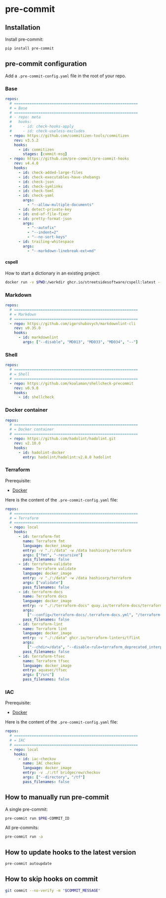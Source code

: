 # pre-commit

## Installation

Install pre-commit:

```bash
pip install pre-commit
```

## pre-commit configuration

Add a `.pre-commit-config.yaml` file in the root of your repo.

### Base

```yaml
repos:
  # ========================================================
  # = Base
  # ========================================================
  # - repo: meta
  #   hooks:
  #     - id: check-hooks-apply
  #     - id: check-useless-excludes
  - repo: https://github.com/commitizen-tools/commitizen
    rev: v3.5.2
    hooks:
      - id: commitizen
        stages: [commit-msg]
  - repo: https://github.com/pre-commit/pre-commit-hooks
    rev: v4.4.0
    hooks:
      - id: check-added-large-files
      - id: check-executables-have-shebangs
      - id: check-json
      - id: check-symlinks
      - id: check-toml
      - id: check-yaml
        args:
          - "--allow-multiple-documents"
      - id: detect-private-key
      - id: end-of-file-fixer
      - id: pretty-format-json
        args:
          - "--autofix"
          - "--indent=2"
          - "--no-sort-keys"
      - id: trailing-whitespace
        args:
          - "--markdown-linebreak-ext=md"
```

#### cspell

How to start a dictionary in an existing project:

```bash
docker run -v $PWD:/workdir ghcr.io/streetsidesoftware/cspell:latest --words-only --unique "**" | sort --ignore-case > project-words.txt
```

### Markdown

```yaml
repos:
  # ========================================================
  # = Markdown
  # ========================================================
  - repo: https://github.com/igorshubovych/markdownlint-cli
    rev: v0.35.0
    hooks:
      - id: markdownlint
        args: ["--disable", "MD013", "MD033", "MD034", "--"]
```

### Shell

```yaml
repos:
  # ========================================================
  # = Shell
  # ========================================================
  - repo: https://github.com/koalaman/shellcheck-precommit
    rev: v0.9.0
    hooks:
      - id: shellcheck
```

### Docker container

```yaml
repos:
  # ========================================================
  # = Docker container
  # ========================================================
  - repo: https://github.com/hadolint/hadolint.git
    rev: v2.10.0
    hooks:
      - id: hadolint-docker
        entry: hadolint/hadolint:v2.8.0 hadolint
```

### Terraform

Prerequisite:

- [Docker](https://docs.docker.com/get-docker/)

Here is the content of the `.pre-commit-config.yaml` file:

```yaml
repos:
  # ========================================================
  # = Terraform
  # ========================================================
  - repo: local
    hooks:
      - id: terraform-fmt
        name: Terraform fmt
        language: docker_image
        entry: -v "./:/data" -w /data hashicorp/terraform
        args: ["fmt", "-recursive"]
        pass_filenames: false
      - id: terraform-validate
        name: Terraform validate
        language: docker_image
        entry: -v "./:/data" -w /data hashicorp/terraform
        args: ["validate"]
        pass_filenames: false
      - id: terraform-docs
        name: Terraform docs
        language: docker_image
        entry: -v "./:/terraform-docs" quay.io/terraform-docs/terraform-docs:latest
        args:
          ["--config=/terraform-docs/.terraform-docs.yml", "/terraform-docs"]
        pass_filenames: false
      - id: terraform-lint
        name: Terraform lint
        language: docker_image
        entry: -v "./:/data" ghcr.io/terraform-linters/tflint
        args:
          ["--chdir=/data", "--disable-rule=terraform_deprecated_interpolation"]
        pass_filenames: false
      - id: terraform-tfsec
        name: Terraform tfsec
        language: docker_image
        entry: aquasec/tfsec
        args: ["/src"]
        pass_filenames: false
```

### IAC

Prerequisite:

- [Docker](https://docs.docker.com/get-docker/)

Here is the content of the `.pre-commit-config.yaml` file:

```yaml
repos:
  # ========================================================
  # = IAC
  # ========================================================
  - repo: local
    hooks:
      - id: iac-checkov
        name: IAC checkov
        language: docker_image
        entry: -v ./:/tf bridgecrew/checkov
        args: ["--directory", "/tf"]
        pass_filenames: false
```

## How to manually run pre-commit

A single pre-commit:

```bash
pre-commit run $PRE-COMMIT_ID
```

All pre-commits:

```bash
pre-commit run -a
```

## How to update hooks to the latest version

```bash
pre-commit autoupdate
```

## How to skip hooks on commit

```bash
git commit --no-verify -m "$COMMIT_MESSAGE"
```
